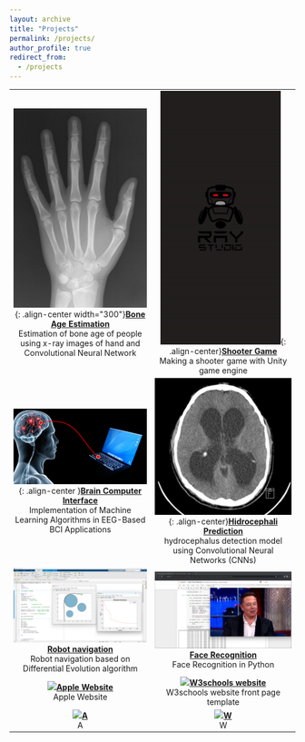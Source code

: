 ```yaml
---
layout: archive
title: "Projects"
permalink: /projects/
author_profile: true
redirect_from:
  - /projects
---
```


| | |
|:-------------------------:|:-------------------------:|
| ![](/images/bone-age-estimation.jpg){: .align-center width="300"}[**Bone Age Estimation**](https://github.com/Armin-Abdollahi/Bone-Age-Estimation) <br> Estimation of bone age of people using x-ray images of hand and Convolutional Neural Network | ![](/images/Shooter-game.gif){: .align-center}[**Shooter Game**](https://github.com/Ray-Studio/Shooter-Game) <br> Making a shooter game with Unity game engine|
| ![](/images/brain-computer-interface.png){: .align-center }[**Brain Computer Interface**](https://github.com/Armin-Abdollahi/Brain-Computer-Interface) <br> Implementation of Machine Learning Algorithms in EEG-Based BCI Applications | ![](/images/Hidrocephali.jpg){: .align-center}[**Hidrocephali Prediction**](https://github.com/Armin-Abdollahi/Hydrocephalus-Prediction) <br> hydrocephalus detection model using Convolutional Neural Networks (CNNs)|
| ![](/images/robot-navigation.png)[**Robot navigation**](https://github.com/Armin-Abdollahi/Robot-Navigation) <br> Robot navigation based on Differential Evolution algorithm | ![](/images/face-recognition.png)[**Face Recognition**](https://github.com/Armin-Abdollahi/Face-Recognition) <br> Face Recognition in Python|
| ![](/images/Apple-Website.gif)[**Apple Website**](https://github.com/Armin-Abdollahi/Apple-Website) <br> Apple Website | ![](/images/W3schools-website.gif)[**W3schools website**](https://github.com/Armin-Abdollahi/W3schools) <br> W3schools website front page template|
| ![](/images/)[**A**]() <br> A | ![](/images/)[**W**]() <br> W|
